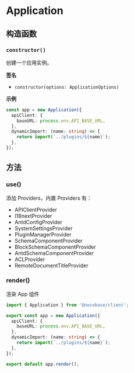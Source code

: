 # Application

## 构造函数

### `constructor()`

创建一个应用实例。

**签名**

- `constructor(options: ApplicationOptions)`

**示例**

```ts
const app = new Application({
  apiClient: {
    baseURL: process.env.API_BASE_URL,
  },
  dynamicImport: (name: string) => {
    return import(`../plugins/${name}`);
  },
});
```

## 方法

### use()

添加 Providers，内置 Providers 有：

- APIClientProvider
- I18nextProvider
- AntdConfigProvider
- SystemSettingsProvider
- PluginManagerProvider
- SchemaComponentProvider
- BlockSchemaComponentProvider
- AntdSchemaComponentProvider
- ACLProvider
- RemoteDocumentTitleProvider

### render()

渲染 App 组件

```ts
import { Application } from '@nocobase/client';

export const app = new Application({
  apiClient: {
    baseURL: process.env.API_BASE_URL,
  },
  dynamicImport: (name: string) => {
    return import(`../plugins/${name}`);
  },
});

export default app.render();
```
